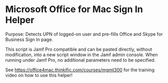 # Microsoft Office for Mac Sign In Helper

Purpose: Detects UPN of logged-on user and pre-fills Office and Skype for Business Sign In page.

This script is Jamf Pro compatible and can be pasted directly, without modification, into a new script window in the Jamf admin console.
When running under Jamf Pro, no additional parameters need to be specified.

See https://office4mac.thinkific.com/courses/mgmt300 for the training video on how to use this helper!
